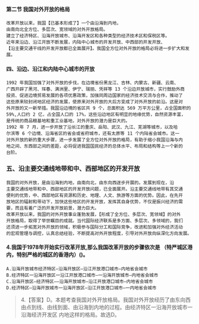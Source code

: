 #### 第二节 我国对外开放的格局
    改革开放以来，我国【已基本形成了】一个由沿海到内地，
    由南向北全方位、多层次、宽领域的对外开放格局。
    建立了经济特区、沿海开放城市、沿海开发区和各种类型的经济技术区和保税区等。
    近年来沿边、沿江开放不断发展，内陆中心城市的开发开放、中西部的开发开放、
    【沿主要交通干线的开发开放都已全面展开】。我国全方位对外开放的格局必将进一步扩大和发展。


#### 四、沿边、沿江和内陆中心城市的开放
    1992 年我国加强了对外开放的步伐，在边境省份黑龙江、吉林、内蒙古、新疆、云南、
    广西开辟了黑河、珲春、满洲里、伊宁、瑞丽、凭祥等 13 个沿边开放城市，实行鼓励外商
    投资、促进边境贸易发展的各项优惠政策，加强同周边国家的经济技术交流与合作，推动了
    这些原来较封闭地区经济的发展，使原来对外开放的大后方变成了对外开放的前沿。这是对
    外开放的又一新举措。我国沿边境的省区共 9 个，总面积达 569 万平方公里，占全国面积的
    59%,人口约 2 亿，占全国人口的 17%，这些沿边地区有明显的地缘优势，自然资源丰富，
    是传统的商品粮基地和重工业基地，对外开放的潜力是巨大的。
    1992 年 7 月，进一步开放了沿长江的重庆、岳阳、武汉、九江、芜湖等城市，以及哈
    尔滨等 6 个边境、沿海省区的省会或省府城市，还有太原等 11 个内陆省会城市。这一
    对外开放的新的重大步骤，进一步发展了全方位对外开放的格局，有助于缩小我国沿海与内
    地之间、东西部之间的差距，必将促进我国国民经济的总体水平、布局和结构等上一个新的
    台阶。
    
### 五、沿主要交通线地带和中、西部地区的开发开放
    我国的对外开放，是由沿海到内地，由南向北，由东向西逐步开展的。发展到现在，沿
    主要交通线地带和中、西部地区的开发开放问题，已全面展开。沿主要交通线地带有其交通
    便利的优势，中、西部地区有资源和历史、地理、人文、旅游等方面的优势。因此，在先开
    放地区的辐射和带动下，加快这些地区的开发开放，发挥其自身优势，不仅是振兴经济的需
    要，而且有着广泛的开发开放前景，潜力巨大。
    改革开放以来，我国的对外开放事业蓬勃发展，【形成了全方位、多层次、宽领域】的对外
    开放格局，取得了举世瞩目的成就。当代国际经济联系是多方面、多层次、多领域的，我们
    还须进一步拓宽对外开放的领域，积极参与国际分工和国际竞争，改进和加强对外经济活动
    的宏观管理与调控，认真总结经验，不断提高对外开放程度，引导对外开放向纵深化方向发展。


#### 4.我国于1978年开始实行改革开放,那么我国改革开放的步骤依次是 （特严城区港内，特别严格的城区的香港内）()。
    A.沿海开放城市经济特区—沿海开放区—沿江开放港口城市—内地省会城市
    B.经济特区一沿海开放区一沿江开放港口城市—一沿海开放城市—内地省会城市
    C.沿海开放区—经济特区——沿海开放城市—沿江开放港口城市—内地省会城市
    D.经济特区—沿海开放城市一沿海开放区—沿江开放港口城市—一内地省会城市
>   4.【答案】D。本题考查我国对外开放格局。我国对外开放经历了由东向西
    由点到线、由线到面、由沿海到内地的过程。由经济特区一沿海开放城市一沿海经济开发区
    内地这样的格局。故选D。

